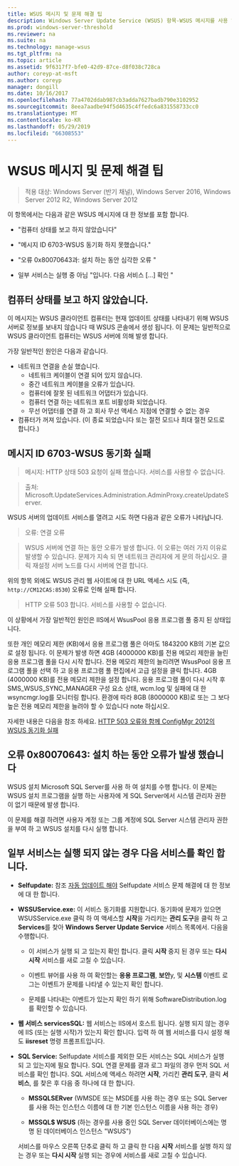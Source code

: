 ```yaml
---
title: WSUS 메시지 및 문제 해결 팁
description: Windows Server Update Service (WSUS) 항목-WSUS 메시지를 사용 하 여 문제 해결
ms.prod: windows-server-threshold
ms.reviewer: na
ms.suite: na
ms.technology: manage-wsus
ms.tgt_pltfrm: na
ms.topic: article
ms.assetid: 9f6317f7-bfe0-42d9-87ce-d8f038c728ca
author: coreyp-at-msft
ms.author: coreyp
manager: dongill
ms.date: 10/16/2017
ms.openlocfilehash: 77a4702ddab987cb3adda7627badb790e3102952
ms.sourcegitcommit: 8eea7aadbe94f5d4635c4ffedc6a831558733cc0
ms.translationtype: MT
ms.contentlocale: ko-KR
ms.lasthandoff: 05/29/2019
ms.locfileid: "66308553"
---
```

# <a name="wsus-messages-and-troubleshooting-tips"></a>WSUS 메시지 및 문제 해결 팁

>적용 대상: Windows Server (반기 채널), Windows Server 2016, Windows Server 2012 R2, Windows Server 2012

이 항목에서는 다음과 같은 WSUS 메시지에 대 한 정보를 포함 합니다.

-   "컴퓨터 상태를 보고 하지 않았습니다"

-   "메시지 ID 6703-WSUS 동기화 하지 못했습니다."

-   "오류 0x80070643과: 설치 하는 동안 심각한 오류 "

-   일부 서비스는 실행 중 아님 "입니다. 다음 서비스 [...] 확인 "

## <a name="computer-has-not-reported-status"></a>컴퓨터 상태를 보고 하지 않았습니다.
이 메시지는 WSUS 클라이언트 컴퓨터는 현재 업데이트 상태를 나타내기 위해 WSUS 서버로 정보를 보내지 않습니다 때 WSUS 콘솔에서 생성 됩니다. 이 문제는 일반적으로 WSUS 클라이언트 컴퓨터는 WSUS 서버에 의해 발생 합니다.

가장 일반적인 원인은 다음과 같습니다.

-   네트워크 연결을 손실 했습니다.
    -   네트워크 케이블이 연결 되어 있지 않습니다.
    -   중간 네트워크 케이블을 오류가 있습니다.
    -   컴퓨터에 잘못 된 네트워크 어댑터가 있습니다.
    -   컴퓨터 연결 하는 네트워크 포트 비활성화 되었습니다.
    -   무선 어댑터를 연결 하 고 회사 무선 액세스 지점에 연결할 수 없는 경우
-   컴퓨터가 꺼져 있습니다. (이 종료 되었습니다 또는 절전 모드나 최대 절전 모드로 합니다.)

## <a name="message-id-6703---wsus-synchronization-failed"></a>메시지 ID 6703-WSUS 동기화 실패
> 메시지: HTTP 상태 503 요청이 실패 했습니다. 서비스를 사용할 수 없습니다.

> 출처: Microsoft.UpdateServices.Administration.AdminProxy.createUpdateServer.

WSUS 서버의 업데이트 서비스를 열려고 시도 하면 다음과 같은 오류가 나타납니다.

> 오류: 연결 오류

> WSUS 서버에 연결 하는 동안 오류가 발생 합니다. 이 오류는 여러 가지 이유로 발생할 수 있습니다. 문제가 지속 되 면 네트워크 관리자에 게 문의 하십시오. 클릭 재설정 서버 노드를 다시 서버에 연결 합니다.

위의 항목 외에도 WSUS 관리 웹 사이트에 대 한 URL 액세스 시도 (즉, `http://CM12CAS:8530`) 오류로 인해 실패 합니다.

> HTTP 오류 503 합니다. 서비스를 사용할 수 없습니다.

이 상황에서 가장 일반적인 원인은 IIS에서 WsusPool 응용 프로그램 풀 중지 된 상태입니다.

또한 개인 메모리 제한 (KB)에서 응용 프로그램 풀은 아마도 1843200 KB의 기본 값으로 설정 됩니다. 이 문제가 발생 하면 4GB (4000000 KB)를 전용 메모리 제한을 늘린 응용 프로그램 풀을 다시 시작 합니다. 전용 메모리 제한의 늘리려면 WsusPool 응용 프로그램 풀을 선택 하 고 응용 프로그램 풀 편집에서 고급 설정을 클릭 합니다. 4GB (4000000 KB)를 전용 메모리 제한을 설정 합니다. 응용 프로그램 풀이 다시 시작 후 SMS_WSUS_SYNC_MANAGER 구성 요소 상태, wcm.log 및 실패에 대 한 wsyncmgr.log를 모니터링 합니다. 환경에 따라 8GB (8000000 KB)로 또는 그 보다 높은 전용 메모리 제한을 늘려야 할 수 있습니다 note 하십시오.

자세한 내용은 다음을 참조 하세요. [HTTP 503 오류와 함께 ConfigMgr 2012의 WSUS 동기화 실패](http://blogs.technet.com/b/sus/archive/2015/03/23/configmgr-2012-support-tip-wsus-sync-fails-with-http-503-errors.aspx)

## <a name="error-0x80070643-fatal-error-during-installation"></a>오류 0x80070643: 설치 하는 동안 오류가 발생 했습니다
WSUS 설치 Microsoft SQL Server를 사용 하 여 설치를 수행 합니다. 이 문제는 WSUS 설치 프로그램을 실행 하는 사용자에 게 SQL Server에서 시스템 관리자 권한이 없기 때문에 발생 합니다.

이 문제를 해결 하려면 사용자 계정 또는 그룹 계정에 SQL Server 시스템 관리자 권한을 부여 하 고 WSUS 설치를 다시 실행 합니다.

## <a name="some-services-are-not-running-check-the-following-services"></a>일부 서비스는 실행 되지 않는 경우 다음 서비스를 확인 합니다.

- **Selfupdate:** 참조 [자동 업데이트 해야](https://technet.microsoft.com/library/cc708554(v=ws.10).aspx) Selfupdate 서비스 문제 해결에 대 한 정보에 대 한 합니다.

- **WSSUService.exe:** 이 서비스 동기화를 지원합니다. 동기화에 문제가 있으면 WSUSService.exe 클릭 하 여 액세스할 **시작**을 가리키는 **관리 도구**을 클릭 하 고 **Services**를 찾아 **Windows Server Update Service** 서비스 목록에서. 다음을 수행합니다.
    
    -   이 서비스가 실행 되 고 있는지 확인 합니다. 클릭 **시작** 중지 된 경우 또는 **다시 시작** 서비스를 새로 고칠 수 있습니다.
    
    -   이벤트 뷰어를 사용 하 여 확인할는 **응용 프로그램**, **보안**y, 및 **시스템** 이벤트 로그는 이벤트가 문제를 나타낼 수 있는지 확인 합니다.
    
    -   문제를 나타내는 이벤트가 있는지 확인 하기 위해 SoftwareDistribution.log를 확인할 수 있습니다.

- **웹 서비스 servicesSQL:** 웹 서비스는 IIS에서 호스트 됩니다. 실행 되지 않는 경우에 IIS (또는 실행 시작)가 있는지 확인 합니다. 입력 하 여 웹 서비스를 다시 설정 해도 **iisreset** 명령 프롬프트입니다.

- **SQL Service:** Selfupdate 서비스를 제외한 모든 서비스는 SQL 서비스가 실행 되 고 있는지에 필요 합니다. SQL 연결 문제를 결과 로그 파일의 경우 먼저 SQL 서비스를 확인 합니다. SQL 서비스에 액세스 하려면 **시작**, 가리킨 **관리 도구**, 클릭 **서비스**, 를 찾은 후 다음 중 하나에 대 한 합니다.
    
    -   **MSSQLSERver** (WMSDE 또는 MSDE를 사용 하는 경우 또는 SQL Server를 사용 하는 인스턴스 이름에 대 한 기본 인스턴스 이름을 사용 하는 경우)
    
    -   **MSSQL$ WSUS** (하는 경우를 사용 중인 SQL Server 데이터베이스에는 명명 된 데이터베이스 인스턴스 "WSUS")
    
    서비스를 마우스 오른쪽 단추로 클릭 하 고 클릭 한 다음 **시작** 서비스를 실행 하지 않는 경우 또는 **다시 시작** 실행 되는 경우에 서비스를 새로 고칠 수 있습니다.
